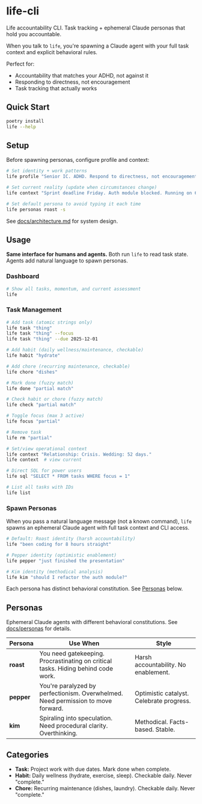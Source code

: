 # life-cli

Life accountability CLI. Task tracking + ephemeral Claude personas that hold you accountable.

When you talk to `life`, you're spawning a Claude agent with your full task context and explicit behavioral rules.

Perfect for:
- Accountability that matches your ADHD, not against it
- Responding to directness, not encouragement
- Task tracking that actually works

## Quick Start

```bash
poetry install
life --help
```

## Setup

Before spawning personas, configure profile and context:

```bash
# Set identity + work patterns
life profile "Senior IC. ADHD. Respond to directness, not encouragement. No meetings before noon. Coding energizes me. Writing drains me."

# Set current reality (update when circumstances change)
life context "Sprint deadline Friday. Auth module blocked. Running on 6h sleep. Relationship strain."

# Set default persona to avoid typing it each time
life personas roast -s
```

See [docs/architecture.md](docs/architecture.md) for system design.

## Usage

**Same interface for humans and agents.** Both run `life` to read task state. Agents add natural language to spawn personas.

### Dashboard
```bash
# Show all tasks, momentum, and current assessment
life
```

### Task Management
```bash
# Add task (atomic strings only)
life task "thing"
life task "thing" --focus
life task "thing" --due 2025-12-01

# Add habit (daily wellness/maintenance, checkable)
life habit "hydrate"

# Add chore (recurring maintenance, checkable)
life chore "dishes"

# Mark done (fuzzy match)
life done "partial match"

# Check habit or chore (fuzzy match)
life check "partial match"

# Toggle focus (max 3 active)
life focus "partial"

# Remove task
life rm "partial"

# Set/view operational context
life context "Relationship: Crisis. Wedding: 52 days."
life context  # view current

# Direct SQL for power users
life sql "SELECT * FROM tasks WHERE focus = 1"

# List all tasks with IDs
life list
```

### Spawn Personas

When you pass a natural language message (not a known command), `life` spawns an ephemeral Claude agent with full task context and CLI access.

```bash
# Default: Roast identity (harsh accountability)
life "been coding for 8 hours straight"

# Pepper identity (optimistic enablement)
life pepper "just finished the presentation"

# Kim identity (methodical analysis)
life kim "should I refactor the auth module?"
```

Each persona has distinct behavioral constitution. See [Personas](#personas) below.

## Personas

Ephemeral Claude agents with different behavioral constitutions. See [docs/personas](docs/personas/) for details.

| Persona | Use When | Style |
|---------|----------|-------|
| **roast** | You need gatekeeping. Procrastinating on critical tasks. Hiding behind code work. | Harsh accountability. No enablement. |
| **pepper** | You're paralyzed by perfectionism. Overwhelmed. Need permission to move forward. | Optimistic catalyst. Celebrate progress. |
| **kim** | Spiraling into speculation. Need procedural clarity. Overthinking. | Methodical. Facts-based. Stable. |

## Categories

- **Task:** Project work with due dates. Mark done when complete.
- **Habit:** Daily wellness (hydrate, exercise, sleep). Checkable daily. Never "complete."
- **Chore:** Recurring maintenance (dishes, laundry). Checkable daily. Never "complete."

